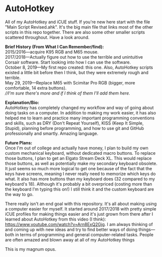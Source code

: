 # AutoHotkey

All of my AutoHotkey and iCUE stuff. If you're new here start with the file "Main Script Revised.ahk". It's the big main file that links most of the other scripts in this repo together. There are also some other smaller scripts scattered throughout. Have a look around.

**Brief History (From What I Can Remember/find):**<br>
2015/2016—acquire K95 RGB and M65 mouse.<br>
2017/2018—Actually figure out how to use the terrible and unintuitive Corsair software. Start looking into how I can use the software.<br>
October 8, 2019—My first repo created: this one. Also, AutoHotkey scripts existed a little bit before then I think, but they were extremely rough and terrible.<br>
May 29, 2019—Replace M65 with Scimitar Pro RGB (bigger, more comfortable, 14 extra buttons).<br>
*//I'm sure there's more and if I think of them I'll add them here.*

**Explanation/Bio:**<br>
AutoHotkey has completely changed my workflow and way of going about doing tasks on a computer. In addition to making my work easier, it has also helped me to learn and practice many important programming conventions and skills, such as DRY (Don't Repeat Yourself), KISS (Keep It Simple, Stupid), planning before programming, and how to use git and GitHub professionally and smartly. Amazing language.

**Future Plans:**<br>
Once I'm out of college and actually have money, I plan to build my own custom mechanical keyboard, without dedicated macro buttons. To replace those buttons, I plan to get an Elgato Stream Deck XL. This would replace those buttons, as well as potentially make my secondary keyboard obsolete. It just seems so much more logical to get one because of the fact that the keys have screens, meaning I never really need to memorize which keys do what. It also has more buttons than my keyboard does (32 compared to my keyboard's 18). Although it's probably a bit overpriced (costing more than the keyboard I'm typing this on!) I still think it and the custom keyboard are the way to go.

There really isn't an end goal with this repository. It's all about making using a computer easier for myself. It started around 2017/2018 with pretty simple iCUE profiles for making things easier and it's just grown from there after I learned about AutoHotkey from this video (I think): https://www.youtube.com/watch?v=Arn8ExQ2Gjg. I am always thinking of and coming up with new ideas and try to find better ways of doing things—both in terms of programming and general computer-related tasks. People are often amazed and blown away at all of my AutoHotkey things

This is my magnum opus.
